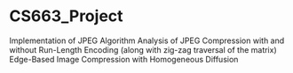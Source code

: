 # CS663_Project
Implementation of JPEG Algorithm
Analysis of JPEG Compression with and without Run-Length Encoding (along with zig-zag traversal of the matrix) 
Edge-Based Image Compression with Homogeneous Diffusion
